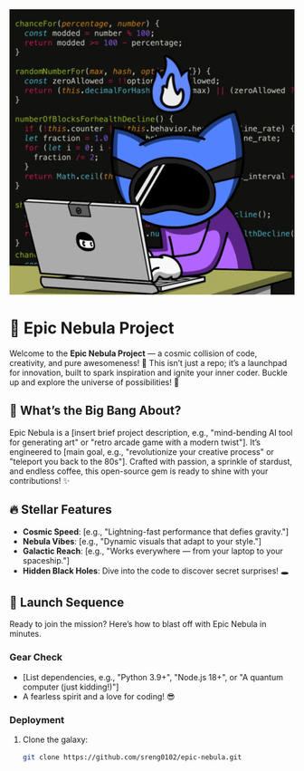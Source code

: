 <div align="center">
  <img src="./Code Hacking GIF by Pizza Ninjas.gif" alt="Nebula Demo" width="600"/>
</div>

# 🌌 Epic Nebula Project

Welcome to the **Epic Nebula Project** — a cosmic collision of code, creativity, and pure awesomeness! 🚀 This isn’t just a repo; it’s a launchpad for innovation, built to spark inspiration and ignite your inner coder. Buckle up and explore the universe of possibilities! 🌠

## 🌟 What’s the Big Bang About?

Epic Nebula is a [insert brief project description, e.g., "mind-bending AI tool for generating art" or "retro arcade game with a modern twist"]. It’s engineered to [main goal, e.g., "revolutionize your creative process" or "teleport you back to the 80s"]. Crafted with passion, a sprinkle of stardust, and endless coffee, this open-source gem is ready to shine with your contributions! ✨

## 🔥 Stellar Features

- **Cosmic Speed**: [e.g., "Lightning-fast performance that defies gravity."]
- **Nebula Vibes**: [e.g., "Dynamic visuals that adapt to your style."]
- **Galactic Reach**: [e.g., "Works everywhere — from your laptop to your spaceship."]
- **Hidden Black Holes**: Dive into the code to discover secret surprises! 🕳️

## 🚀 Launch Sequence

Ready to join the mission? Here’s how to blast off with Epic Nebula in minutes.

### Gear Check

- [List dependencies, e.g., "Python 3.9+", "Node.js 18+", or "A quantum computer (just kidding!)"]
- A fearless spirit and a love for coding! 😎

### Deployment

1. Clone the galaxy:
   ```bash
   git clone https://github.com/sreng0102/epic-nebula.git
   ```
